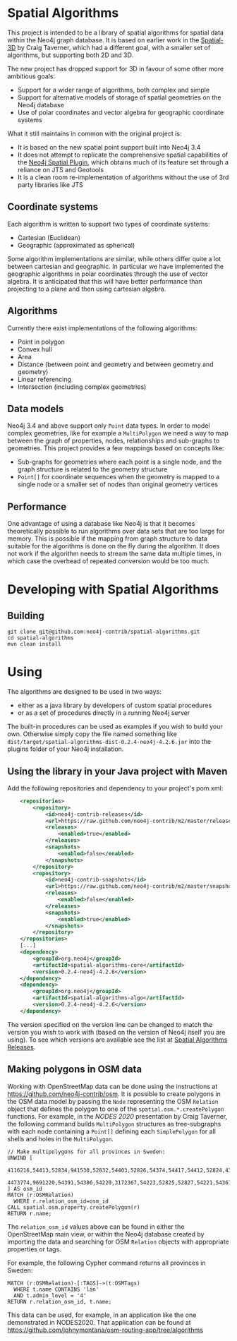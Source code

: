 # Spatial Algorithms

This project is intended to be a library of spatial algorithms for spatial data within the Neo4j graph database.
It is based on earlier work in the [Spatial-3D](https://github.com/craigtaverner/spatial-3d) by Craig Taverner, which had a different goal, with a smaller
set of algorithms, but supporting both 2D and 3D.

The new project has dropped support for 3D in favour of some other more ambitious goals:

* Support for a wider range of algorithms, both complex and simple
* Support for alternative models of storage of spatial geometries on the Neo4j database
* Use of polar coordinates and vector algebra for geographic coordinate systems
 
What it still maintains in common with the original project is:

* It is based on the new spatial point support built into Neo4j 3.4
* It does not attempt to replicate the comprehensive spatial capabilities of the [Neo4j Spatial Plugin](https://github.com/neo4j-contrib/spatial),
  which obtains much of its feature set through a reliance on JTS and Geotools
* It is a clean room re-implementation of algorithms without the use of 3rd party libraries like JTS

## Coordinate systems

Each algorithm is written to support two types of coordinate systems:

* Cartesian (Euclidean)
* Geographic (approximated as spherical)

Some algorithm implementations are similar, while others differ quite a lot between cartesian and geographic.
In particular we have implemented the geographic algorithms in polar coordinates through the use of vector algebra.
It is anticipated that this will have better performance than projecting to a plane and then using cartesian algebra.

## Algorithms

Currently there exist implementations of the following algorithms:

* Point in polygon
* Convex hull
* Area
* Distance (between point and geometry and between geometry and geometry)
* Linear referencing
* Intersection (including complex geometries)

## Data models

Neo4j 3.4 and above support only `Point` data types. In order to model complex geometries, like for example a `MultiPolygon` we need a way to map between
the graph of properties, nodes, relationships and sub-graphs to geometries. This project provides a few mappings based on concepts like:

* Sub-graphs for geometries where each point is a single node, and the graph structure is related to the geometry structure
* `Point[]` for coordinate sequences when the geometry is mapped to a single node or a smaller set of nodes than original geometry vertices

## Performance

One advantage of using a database like Neo4j is that it becomes theoretically possible to run algorithms over data sets that are too large for memory.
This is possible if the mapping from graph structure to data suitable for the algorithms is done on the fly during the algorithm.
It does not work if the algorithm needs to stream the same data multiple times, in which case the overhead of repeated conversion would be too much.

# Developing with Spatial Algorithms

## Building

```
git clone git@github.com:neo4j-contrib/spatial-algorithms.git
cd spatial-algorithms
mvn clean install 
```

# Using

The algorithms are designed to be used in two ways:
 * either as a java library by developers of custom spatial procedures
 * or as a set of procedures directly in a running Neo4j server
 
The built-in procedures can be used as examples if you wish to build your own.
Otherwise simply copy the file named something like `dist/target/spatial-algorithms-dist-0.2.4-neo4j-4.2.6.jar`
into the plugins folder of your Neo4j installation.

## Using the library in your Java project with Maven ##

Add the following repositories and dependency to your project's pom.xml:

~~~xml
    <repositories>
        <repository>
            <id>neo4j-contrib-releases</id>
            <url>https://raw.github.com/neo4j-contrib/m2/master/releases</url>
            <releases>
                <enabled>true</enabled>
            </releases>
            <snapshots>
                <enabled>false</enabled>
            </snapshots>
        </repository>
        <repository>
            <id>neo4j-contrib-snapshots</id>
            <url>https://raw.github.com/neo4j-contrib/m2/master/snapshots</url>
            <releases>
                <enabled>false</enabled>
            </releases>
            <snapshots>
                <enabled>true</enabled>
            </snapshots>
        </repository>
    </repositories>
    [...]
    <dependency>
        <groupId>org.neo4j</groupId>
        <artifactId>spatial-algorithms-core</artifactId>
        <version>0.2.4-neo4j-4.2.6</version>
    </dependency>
    <dependency>
        <groupId>org.neo4j</groupId>
        <artifactId>spatial-algorithms-algo</artifactId>
        <version>0.2.4-neo4j-4.2.6</version>
    </dependency>
~~~

The version specified on the version line can be changed to match the version you wish to work with (based on the version of Neo4j itself you are using).
To see which versions are available see the list at [Spatial Algorithms Releases](https://github.com/neo4j-contrib/m2/tree/master/releases/org/neo4j/spatial-algorithms-algo).

## Making polygons in OSM data

Working with OpenStreetMap data can be done using the instructions at https://github.com/neo4j-contrib/osm.
It is possible to create polygons in the OSM data model by passing the `Node` representing the
OSM `Relation` object that defines the polygon to one of the `spatial.osm.*.createPolygon` functions.
For example, in the _NODES 2020_ presentation by Craig Taverner, the following command builds `MultiPolygon`
structures as tree-subgraphs with each node containing a `Point[]` defining each `SimplePolygon`
for all shells and holes in the `MultiPolygon`. 

~~~cypher
// Make multipolygons for all provinces in Sweden:
UNWIND [
  4116216,54413,52834,941530,52832,54403,52826,54374,54417,54412,52824,43332835,54409,
  4473774,9691220,54391,54386,54220,3172367,54223,52825,52827,54221,54367,54222,940675
] AS osm_id
MATCH (r:OSMRelation)
  WHERE r.relation_osm_id=osm_id
CALL spatial.osm.property.createPolygon(r)
RETURN r.name;
~~~

The `relation_osm_id` values above can be found in either the OpenStreetMap main view, or within the Neo4j database
created by importing the data and searching for OSM `Relation` objects with appropriate properties or tags.

For example, the following Cypher command returns all provinces in Sweden:

~~~cypher
MATCH (r:OSMRelation)-[:TAGS]->(t:OSMTags)
  WHERE t.name CONTAINS 'län'
  AND t.admin_level = '4'
RETURN r.relation_osm_id, t.name;
~~~

This data can be used, for example, in an application like the one demonstrated in NODES2020.
That application can be found at https://github.com/johnymontana/osm-routing-app/tree/algorithms
